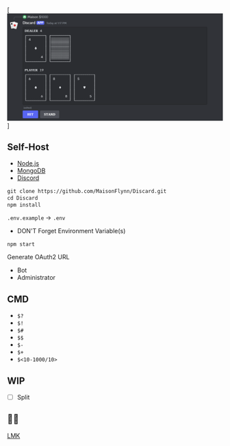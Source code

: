 [![Discard](./Image/Discard.png)]

## Self-Host

+ [Node.js](https://nodejs.org/en/download/package-manager)
+ [MongoDB](https://www.mongodb.com/)
+ [Discord](https://discord.com/developers/applications)

```
git clone https://github.com/MaisonFlynn/Discard.git
cd Discard
npm install
```

`.env.example` → `.env`
+ DON'T Forget Environment Variable(s)

```
npm start
```

Generate OAuth2 URL
+ Bot
+ Administrator

## CMD

+ `$?`
+ `$!`
+ `$#`
+ `$$`
+ `$-`
+ `$+`
+ `$<10-1000/10>`

## WIP

+ [ ] Split

## 🔎🐛

[LMK](https://github.com/MaisonFlynn/Discard/issues)